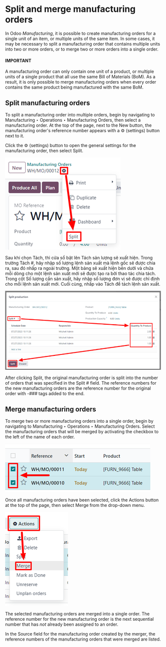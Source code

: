 # Split and merge manufacturing orders

In Odoo *Manufacturing*, it is possible to create manufacturing orders for a single unit of an item,
or multiple units of the same item. In some cases, it may be necessary to split a manufacturing
order that contains multiple units into two or more orders, or to merge two or more orders into a
single order.

#### IMPORTANT
A manufacturing order can only contain one unit of a product, or multiple units of a single
product that all use the same Bill of Materials (BoM). As a result, it is only possible to merge
manufacturing orders when every order contains the same product being manufactured with the same
BoM.

## Split manufacturing orders

To split a manufacturing order into multiple orders, begin by navigating to
Manufacturing ‣ Operations ‣ Manufacturing Orders, then select a manufacturing
order. At the top of the page, next to the New button, the manufacturing order's
reference number appears with a ⚙️ (settings) button next to it.

Click the ⚙️ (settings) button to open the general settings for the manufacturing order,
then select Split.

![The Settings and Split buttons on a manufacturing order.](split_merge/settings-split.png)

Sau khi chọn Tách, thì cửa sổ bật lên Tách sản lượng sẽ xuất hiện. Trong trường Tách #, hãy nhập số lượng lệnh sản xuất mà lệnh gốc sẽ được chia ra, sau đó nhấp ra ngoài trường. Một bảng sẽ xuất hiện bên dưới và chứa mỗi dòng cho một lệnh sản xuất mới sẽ được tạo ra bởi thao tác chia tách. Trong cột Số lượng cần sản xuất, hãy nhập số lượng đơn vị sẽ được chỉ định cho mỗi lệnh sản xuất mới. Cuối cùng, nhấp vào Tách để tách lệnh sản xuất.

![The Split production pop-up window for a manufacturing order.](split_merge/split-production-window.png)

After clicking Split, the original manufacturing order is split into the number of
orders that was specified in the Split # field. The reference numbers for the new
manufacturing orders are the reference number for the original order with  *-###* tags added to the
end.

## Merge manufacturing orders

To merge two or more manufacturing orders into a single order, begin by navigating to
Manufacturing ‣ Operations ‣ Manufacturing Orders. Select the manufacturing
orders that will be merged by activating the checkbox to the left of the name of each order.

![Select manufacturing orders that will be merged by clicking the checkbox for each.](split_merge/select-orders.png)

Once all manufacturing orders have been selected, click the Actions button at the top of
the page, then select Merge from the drop-down menu.

![The Actions and Merge buttons on the Manufacturing Orders page.](split_merge/actions-merge.png)

The selected manufacturing orders are merged into a single order. The reference number for the new
manufacturing order is the next sequential number that has *not* already been assigned to an order.

In the Source field for the manufacturing order created by the merger, the reference
numbers of the manufacturing orders that were merged are listed.
